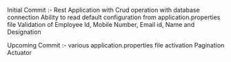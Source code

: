 Initial Commit :- Rest Application with Crud operation with database connection
      Ability to read default configuration from application.properties file
      Validation of Employee Id, Mobile Number, Email id, Name and Designation 

Upcoming Commit :- various application.properties file activation 
      Pagination 
      Actuator 
      
